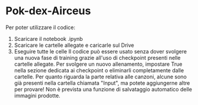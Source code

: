 # Pok-dex-Airceus
Per poter utilizzare il codice:
  1. Scaricare il notebook .ipynb
  2. Scaricare le cartelle allegate e caricarle sul Drive
  3. Eseguire tutte le celle
Il codice può essere usato senza dover svolgere una nuova fase di training grazie all'uso di checkpoint presenti nelle cartelle allegate.
Per svolgere un nuovo allenamento, impostare True nella sezione dedicata ai checkpoint o eliminarli completamente dalle cartelle.
Per quanto riguarda la parte relativa alle canzoni, alcune sono già presenti nella cartella chiamata "Input", ma potete aggiungerne altre per provare!
Non è prevista una funzione di salvataggio automatico delle immagini prodotte.

